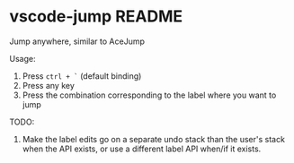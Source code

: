 # vscode-jump README

Jump anywhere, similar to AceJump

Usage:

1. Press `` ctrl + ` `` (default binding)
2. Press any key
3. Press the combination corresponding to the label where you want to jump

TODO:

1. Make the label edits go on a separate undo stack than the user's stack when the API exists, or use a different label API when/if it exists.